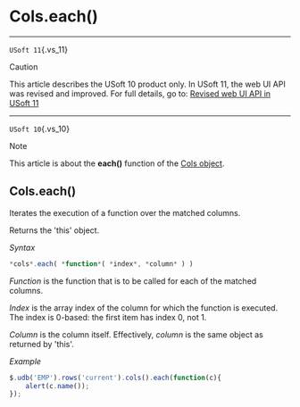 # Cols.each()



----

`USoft 11`{.vs_11}

> [!CAUTION]
> This article describes the USoft 10 product only.
> In USoft 11, the web UI API was revised and improved. For full details, go to:
> [Revised web UI API in USoft 11](/docs/Web%20and%20app%20UIs/UDB%20udb/Revised%20web%20UI%20API%20in%20USoft%2011.md)

----

`USoft 10`{.vs_10}

> [!NOTE]
> This article is about the **each()** function of the [Cols object](/docs/Web%20and%20app%20UIs/UDB%20Cols).

## **Cols.each()**

Iterates the execution of a function over the matched columns.

Returns the 'this' object.

*Syntax*

```js
*cols*.each( *function*( *index*, *column* ) )
```

*Function* is the function that is to be called for each of the matched columns.

*Index* is the array index of the column for which the function is executed. The index is 0-based: the first item has index 0, not 1.

*Column* is the column itself. Effectively, *column* is the same object as returned by 'this'.

*Example*

```js
$.udb('EMP').rows('current').cols().each(function(c){
    alert(c.name());
});
```

 